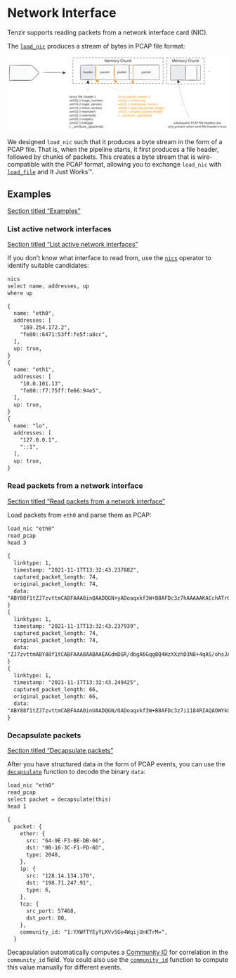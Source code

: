 # Network Interface

Tenzir supports reading packets from a network interface card (NIC).

The [`load_nic`](/reference/operators/load_nic) produces a stream of bytes in PCAP file format:

![Packet pipeline](/pr-preview/pr-116/_astro/nic.RqhazQst_19DKCs.svg)

We designed `load_nic` such that it produces a byte stream in the form of a PCAP file. That is, when the pipeline starts, it first produces a file header, followed by chunks of packets. This creates a byte stream that is wire-compatible with the PCAP format, allowing you to exchange `load_nic` with [`load_file`](/reference/operators/load_file) and It Just Works™.

## Examples

[Section titled “Examples”](#examples)

### List active network interfaces

[Section titled “List active network interfaces”](#list-active-network-interfaces)

If you don’t know what interface to read from, use the [`nics`](/reference/operators/nics) operator to identify suitable candidates:

```tql
nics
select name, addresses, up
where up
```

```tql
{
  name: "eth0",
  addresses: [
    "169.254.172.2",
    "fe80::6471:53ff:fe5f:a8cc",
  ],
  up: true,
}
{
  name: "eth1",
  addresses: [
    "10.0.101.13",
    "fe80::f7:75ff:fe66:94e5",
  ],
  up: true,
}
{
  name: "lo",
  addresses: [
    "127.0.0.1",
    "::1",
  ],
  up: true,
}
```

### Read packets from a network interface

[Section titled “Read packets from a network interface”](#read-packets-from-a-network-interface)

Load packets from `eth0` and parse them as PCAP:

```tql
load_nic "eth0"
read_pcap
head 3
```

```tql
{
  linktype: 1,
  timestamp: "2021-11-17T13:32:43.237882",
  captured_packet_length: 74,
  original_packet_length: 74,
  data: "ABY88f1tZJ7zvttmCABFAAA8inQAADQGN+yADoaqxkf3W+B8AFDc3z7hAAAAAKACchATrQAAAgQFtAQCCApMw7SVAAAAAAEDAwc=",
}
{
  linktype: 1,
  timestamp: "2021-11-17T13:32:43.237939",
  captured_packet_length: 74,
  original_packet_length: 74,
  data: "ZJ7zvttmABY88f1tCABFAAA8AABAAEAGdmDGR/dbgA6GqgBQ4HzXXzhD3N8+4qAS/ohsJAAAAgQFtAQCCAqjGGhDTMO0lQEDAwc=",
}
{
  linktype: 1,
  timestamp: "2021-11-17T13:32:43.249425",
  captured_packet_length: 66,
  original_packet_length: 66,
  data: "ABY88f1tZJ7zvttmCABFAAA0inUAADQGN/OADoaqxkf3W+B8AFDc3z7i1184RIAQAOWYkQAAAQEICkzDtJijGGhD",
}
```

### Decapsulate packets

[Section titled “Decapsulate packets”](#decapsulate-packets)

After you have structured data in the form of PCAP events, you can use the [`decapsulate`](/reference/functions/decapsulate) function to decode the binary `data`:

```tql
load_nic "eth0"
read_pcap
select packet = decapsulate(this)
head 1
```

```tql
{
  packet: {
    ether: {
      src: "64-9E-F3-BE-DB-66",
      dst: "00-16-3C-F1-FD-6D",
      type: 2048,
    },
    ip: {
      src: "128.14.134.170",
      dst: "198.71.247.91",
      type: 6,
    },
    tcp: {
      src_port: 57468,
      dst_port: 80,
    },
    community_id: "1:YXWfTYEyYLKVv5Ge4WqijUnKTrM=",
  }
```

Decapsulation automatically computes a [Community ID](https://github.com/corelight/community-id-spec) for correlation in the `community_id` field. You could also use the [`community_id`](/reference/functions/community_id) function to compute this value manually for different events.